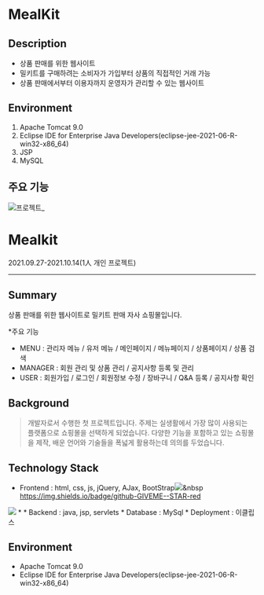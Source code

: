 # MealKit

## Description<br>
* 상품 판매를 위한 웹사이트<br>
* 밀키트를 구매하려는 소비자가 가입부터 상품의 직접적인 거래 가능<br>
* 상품 판매에서부터 이용자까지 운영자가 관리할 수 있는 웹사이트<br>

## Environment <br>
1. Apache Tomcat 9.0 <br>
2. Eclipse IDE for Enterprise Java Developers(eclipse-jee-2021-06-R-win32-x86_64)<br>
3. JSP<br>
4. MySQL<br>

## 주요 기능
![프로젝트_](https://user-images.githubusercontent.com/88270330/139069508-f8035a68-cb92-478c-b18d-5258be70b3b6.gif)

# Mealkit
2021.09.27-2021.10.14(1人 개인 프로젝트)
****
## Summary
상품 판매를 위한 웹사이트로 밀키트 판매 자사 쇼핑몰입니다.

*주요 기능
* MENU : 관리자 메뉴 / 유저 메뉴 / 메인페이지 / 메뉴페이지 / 상품페이지 / 상품 검색
* MANAGER : 회원 관리 및 상품 관리 / 공지사항 등록 및 관리
* USER : 회원가입 / 로그인 / 회원정보 수정 / 장바구니 / Q&A 등록 / 공지사항 확인

## Background
> 개발자로서 수행한 첫 프로젝트입니다.
주제는 실생활에서 가장 많이 사용되는 플랫폼으로 쇼핑몰을 선택하게 되었습니다.
다양한 기능을 포함하고 있는 쇼핑몰을 제작, 배운 언어와 기술들을 폭넓게 활용하는데 의의를 두었습니다.

## Technology Stack
* Frontend : html, css, js, jQuery, AJax, BootStrap<img src="https://img.shields.io/badge/Python-3766AB?style=flat-square&logo=Python&logoColor=white"/></a>&nbsp 
https://img.shields.io/badge/github-GIVEME--STAR-red
<img src="https://img.shields.io/badge/html-#E34F26?style=flat-square&logo=html&logoColor=white"/>
*
* Backend : java, jsp, servlets
* Database : MySql
* Deployment : 이클립스

## Environment
* Apache Tomcat 9.0
* Eclipse IDE for Enterprise Java Developers(eclipse-jee-2021-06-R-win32-x86_64)
